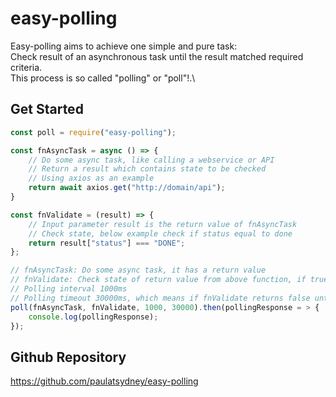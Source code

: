 # easy-polling

Easy-polling aims to achieve one simple and pure task:\
Check result of an asynchronous task until the result matched required criteria.\
This process is so called "polling" or "poll"!.\

## Get Started

```js
const poll = require("easy-polling");

const fnAsyncTask = async () => {
    // Do some async task, like calling a webservice or API
    // Return a result which contains state to be checked
    // Using axios as an example
    return await axios.get("http://domain/api");
}

const fnValidate = (result) => {
    // Input parameter result is the return value of fnAsyncTask
    // Check state, below example check if status equal to done
    return result["status"] === "DONE";
};

// fnAsyncTask: Do some async task, it has a return value
// fnValidate: Check state of return value from above function, if true, return the value, otherwise keep polling
// Polling interval 1000ms
// Polling timeout 30000ms, which means if fnValidate returns false until timeout, polling return null
poll(fnAsyncTask, fnValidate, 1000, 30000).then(pollingResponse = > {
    console.log(pollingResponse);
});
```

## Github Repository

https://github.com/paulatsydney/easy-polling
